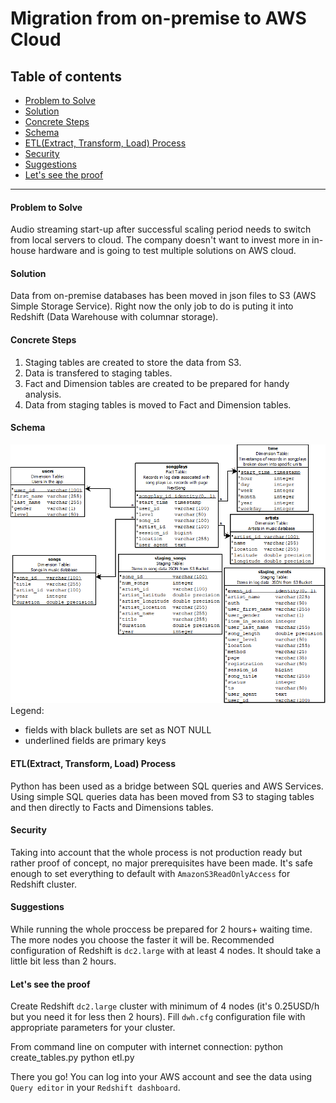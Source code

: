 # Migration from on-premise to AWS Cloud

## Table of contents
* [Problem to Solve](#Problem-to-Solve)
* [Solution](#Solution)
* [Concrete Steps](#Concrete-Steps)
* [Schema](#Schema)
* [ETL(Extract, Transform, Load) Process](#ETL-Extract-Transform-Load-Process)
* [Security](#Security)
* [Suggestions](#Suggestions)
* [Let's see the proof](#Lets-see-the-proof)
--------------------------------------------

#### Problem to Solve
Audio streaming start-up after successful scaling period needs to switch from local servers to cloud. The company doesn't want to invest more in in-house hardware and is going to test multiple solutions on AWS cloud. 

#### Solution
Data from on-premise databases has been moved in json files to S3 (AWS Simple Storage Service). Right now the only job to do is puting it into Redshift (Data Warehouse with columnar storage).

#### Concrete Steps
1. Staging tables are created to store the data from S3. 
2. Data is transfered to staging tables.
3. Fact and Dimension tables are created to be prepared for handy analysis.
4. Data from staging tables is moved to Fact and Dimension tables.

#### Schema
![schema](https://github.com/JBielan/migration_to_aws_cloud/blob/master/database_schema.png?raw=true)
Legend:
- fields with black bullets are set as NOT NULL
- underlined fields are primary keys

#### ETL(Extract, Transform, Load) Process
Python has been used as a bridge between SQL queries and AWS Services. Using simple SQL queries data has been moved from S3 to staging tables and then directly to Facts and Dimensions tables.

#### Security
Taking into account that the whole process is not production ready but rather proof of concept, no major prerequisites have been made. It's safe enough to set everything to default with `AmazonS3ReadOnlyAccess` for Redshift cluster. 

#### Suggestions
While running the whole proccess be prepared for 2 hours+ waiting time. The more nodes you choose the faster it will be. Recommended configuration of Redshift is `dc2.large` with at least 4 nodes. It should take a little bit less than 2 hours. 

#### Let's see the proof
Create Redshift `dc2.large` cluster with minimum of 4 nodes (it's 0.25USD/h but you need it for less then 2 hours). Fill `dwh.cfg` configuration file with appropriate parameters for your cluster.

From command line on computer with internet connection:
    python create_tables.py
    python etl.py
    
There you go! You can log into your AWS account and see the data using `Query editor` in your `Redshift dashboard`.
